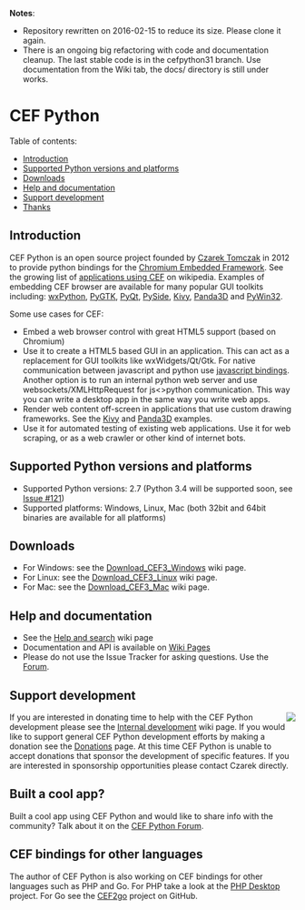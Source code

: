 __Notes__:
* Repository rewritten on 2016-02-15 to reduce its size.
  Please clone it again.
* There is an ongoing big refactoring with code and documentation
  cleanup. The last stable code is in the cefpython31 branch.
  Use documentation from the Wiki tab, the docs/ directory is still
  under works.

# CEF Python

Table of contents:
* [Introduction](#introduction)
* [Supported Python versions and platforms](#supported-python-versions-and-platforms)
* [Downloads](#downloads)
* [Help and documentation](#help-and-documentation)
* [Support development](#support-development)
* [Thanks](#thanks)

## Introduction

CEF Python is an open source project founded by [Czarek Tomczak](http://www.linkedin.com/in/czarektomczak) in 2012 to provide python bindings for the [Chromium Embedded Framework](https://bitbucket.org/chromiumembedded/cef). See the growing list of [applications using CEF](http://en.wikipedia.org/wiki/Chromium_Embedded_Framework#Applications_using_CEF) on wikipedia. Examples of embedding CEF browser are available for many popular GUI toolkits including: [wxPython](../../wiki/wxPython), [PyGTK](../../wiki/PyGTK), [PyQt](../../wiki/PyQt), [PySide](../../wiki/PySide), [Kivy](../../wiki/Kivy), [Panda3D](../../wiki/Panda3D) and [PyWin32](../master/cefpython/cef3/windows/binaries_32bit/pywin32.py).

Some use cases for CEF: 

* Embed a web browser control with great HTML5 support (based on Chromium)
* Use it to create a HTML5 based GUI in an application. This can act as a replacement for GUI toolkits like wxWidgets/Qt/Gtk. For native communication between javascript and python use [javascript bindings](../../wiki/JavascriptBindings). Another option is to run an internal python web server and use websockets/XMLHttpRequest for js&lt;&gt;python communication. This way you can write a desktop app in the same way you write web apps. 
* Render web content off-screen in applications that use custom drawing frameworks. See the [Kivy](../../wiki/Kivy) and [Panda3D](../../wiki/Panda3D) examples.
* Use it for automated testing of existing web applications. Use it for web scraping, or as a web crawler or other kind of internet bots.

## Supported Python versions and platforms

* Supported Python versions: 2.7 (Python 3.4 will be supported soon, see [Issue #121](../../issues/121))
* Supported platforms: Windows, Linux, Mac (both 32bit and 64bit binaries are available for all platforms)

## Downloads

* For Windows: see the [Download_CEF3_Windows](../../wiki/Download_CEF3_Windows) wiki page.
* For Linux: see the [Download_CEF3_Linux](../../wiki/Download_CEF3_Linux) wiki page.
* For Mac: see the [Download_CEF3_Mac](../../wiki/Download_CEF3_Mac) wiki page.

## Help and documentation

* See the [Help and search](../../wiki/Help-and-search) wiki page
* Documentation and API is available on [Wiki Pages](../../wiki)
* Please do not use the Issue Tracker for asking questions. Use the
  [Forum](https://groups.google.com/group/cefpython).

## Support development

<a href="https://www.paypal.com/cgi-bin/webscr?cmd=_s-xclick&amp;hosted_button_id=95W9VHNSFWRUN"><img align="right" src="https://www.paypalobjects.com/en_US/GB/i/btn/btn_donateCC_LG.gif"></img></a> If you are interested in donating time to help with the CEF Python development please see the [Internal development](../../wiki/InternalDevelopment) wiki page. If you would like to support general CEF Python development efforts by making a donation see the [Donations](docs/Donations.md) page. At this time CEF Python is unable to accept donations that sponsor the development of specific features. If you are interested in sponsorship opportunities please contact Czarek directly.

## Built a cool app?

Built a cool app using CEF Python and would like to share info with the community? Talk about it on the [CEF Python Forum](https://groups.google.com/group/cefpython).

## CEF bindings for other languages

The author of CEF Python is also working on CEF bindings for other languages such as PHP and Go. For PHP take a look at the [PHP Desktop](https://github.com/cztomczak/phpdesktop) project. For Go see the [CEF2go](https://github.com/cztomczak/cef2go) project on GitHub.
